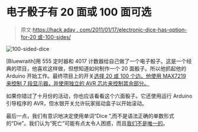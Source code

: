 # 电子骰子有 20 面或 100 面可选

> 原文:[https://hack aday . com/2011/01/17/electronic-dice-has-option-for-20 或-100-sides/](https://hackaday.com/2011/01/17/electronic-dice-has-option-for-20-or-100-sides/)

![](../Images/1d65c2d81e1c956216a1e3dd0e31bb73.png "100-sided-dice")

[Bluewraith]用 555 定时器和 4017 计数器给自己做了一个电子骰子。这是一个经典的项目，他喜欢这样做，但想知道如何制作一个 20 面骰子。所以他抓起他的 Arduino 开始工作。最终项目上的开关[选择 20 或 100 个边。他使用 MAX7219 来控制 7 段显示器，并使用独立的 AVR 芯片来控制其余部分。](http://bluewraith.blogspot.com/2011/01/electronic-dice.html)

如果你错过了十月份的活动，你也应该看看这个六面骰子。它还使用运行 Arduino 引导程序的 AVR，但水银开关允许玩家摇动盒子以开始滚动。

最后一点，我们有意识地决定使用单词“Dice ”,而不是语法正确的单数形式的“Die”。我们认为“死亡”可能有点太令人困惑，而且[我们不是唯一的](http://en.wiktionary.org/wiki/dice#Usage_notes)。